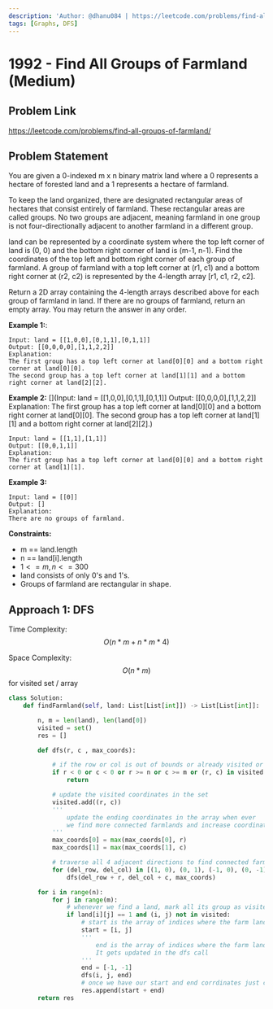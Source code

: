 ```yaml
---
description: 'Author: @dhanu084 | https://leetcode.com/problems/find-all-groups-of-farmland/'
tags: [Graphs, DFS]
---
```


# 1992 - Find All Groups of Farmland (Medium)

## Problem Link

https://leetcode.com/problems/find-all-groups-of-farmland/

## Problem Statement

You are given a 0-indexed m x n binary matrix land where a 0 represents a hectare of forested land and a 1 represents a hectare of farmland.

To keep the land organized, there are designated rectangular areas of hectares that consist entirely of farmland. These rectangular areas are called groups. No two groups are adjacent, meaning farmland in one group is not four-directionally adjacent to another farmland in a different group.

land can be represented by a coordinate system where the top left corner of land is (0, 0) and the bottom right corner of land is (m-1, n-1). Find the coordinates of the top left and bottom right corner of each group of farmland. A group of farmland with a top left corner at (r1, c1) and a bottom right corner at (r2, c2) is represented by the 4-length array [r1, c1, r2, c2].

Return a 2D array containing the 4-length arrays described above for each group of farmland in land. If there are no groups of farmland, return an empty array. You may return the answer in any order.

**Example 1:**: [](https://assets.leetcode.com/uploads/2021/07/27/screenshot-2021-07-27-at-12-23-15-copy-of-diagram-drawio-diagrams-net.png)

```
Input: land = [[1,0,0],[0,1,1],[0,1,1]]
Output: [[0,0,0,0],[1,1,2,2]]
Explanation:
The first group has a top left corner at land[0][0] and a bottom right corner at land[0][0].
The second group has a top left corner at land[1][1] and a bottom right corner at land[2][2].
```

**Example 2:** [](Input: land = [[1,0,0],[0,1,1],[0,1,1]] Output: [[0,0,0,0],[1,1,2,2]] Explanation: The first group has a top left corner at land[0][0] and a bottom right corner at land[0][0]. The second group has a top left corner at land[1][1] and a bottom right corner at land[2][2].)

```
Input: land = [[1,1],[1,1]]
Output: [[0,0,1,1]]
Explanation:
The first group has a top left corner at land[0][0] and a bottom right corner at land[1][1].
```

**Example 3:** [](https://assets.leetcode.com/uploads/2021/07/27/screenshot-2021-07-27-at-12-32-24-copy-of-diagram-drawio-diagrams-net.png)

```
Input: land = [[0]]
Output: []
Explanation:
There are no groups of farmland.
```

**Constraints:**

- m == land.length
- n == land[i].length
- $1 <= m, n <= 300$
- land consists of only 0's and 1's.
- Groups of farmland are rectangular in shape.

## Approach 1: DFS

Time Complexity: $$O(n * m + n * m * 4)$$

Space Complexity: $$O(n*m)$$ for visited set / array

<Tabs>
<TabItem value="py" label="Python">

<SolutionAuthor name="@dhanu084" />

```python
class Solution:
    def findFarmland(self, land: List[List[int]]) -> List[List[int]]:

        n, m = len(land), len(land[0])
        visited = set()
        res = []

        def dfs(r, c , max_coords):

            # if the row or col is out of bounds or already visited or is a forest just return
            if r < 0 or c < 0 or r >= n or c >= m or (r, c) in visited or land[r][c] == 0:
                return

            # update the visited coordinates in the set
            visited.add((r, c))
            '''
                update the ending coordinates in the array when ever
                we find more connected farmlands and increase coordinates
            '''
            max_coords[0] = max(max_coords[0], r)
            max_coords[1] = max(max_coords[1], c)

            # traverse all 4 adjacent directions to find connected farmlands
            for (del_row, del_col) in [(1, 0), (0, 1), (-1, 0), (0, -1)]:
                dfs(del_row + r, del_col + c, max_coords)

        for i in range(n):
            for j in range(m):
                # whenever we find a land, mark all its group as visited using dfs
                if land[i][j] == 1 and (i, j) not in visited:
                    # start is the array of indices where the farm land starts
                    start = [i, j]
                    '''
                        end is the array of indices where the farm land ends
                        It gets updated in the dfs call
                    '''
                    end = [-1, -1]
                    dfs(i, j, end)
                    # once we have our start and end corrdinates just concantenate and add it to results
                    res.append(start + end)
        return res

```

</TabItem>
</Tabs>
